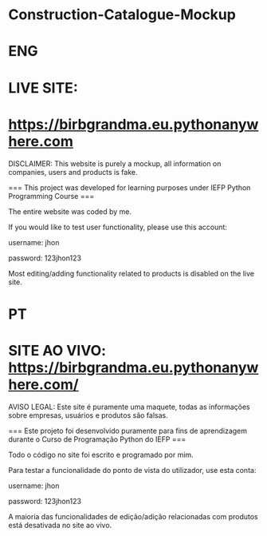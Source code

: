 # Construction-Catalogue-Mockup
# ENG


# LIVE SITE: 
# https://birbgrandma.eu.pythonanywhere.com

DISCLAIMER: This website is purely a mockup, all information on companies, users and products is fake.


=== This project was developed for learning purposes under IEFP Python Programming Course ===

The entire website was coded by me.

If you would like to test user functionality, please use this account:

username: jhon

password: 123jhon123

Most editing/adding functionality related to products is disabled on the live site.



# PT


# SITE AO VIVO: https://birbgrandma.eu.pythonanywhere.com/﻿

AVISO LEGAL: Este site é puramente uma maquete, todas as informações sobre empresas, usuários e produtos são falsas.


=== Este projeto foi desenvolvido puramente para fins de aprendizagem durante o Curso de Programação Python do IEFP ===

Todo o código no site foi escrito e programado por mim.

Para testar a funcionalidade do ponto de vista do utilizador, use esta conta:

username: jhon

password: 123jhon123

A maioria das funcionalidades de edição/adição relacionadas com produtos está desativada no site ao vivo.
